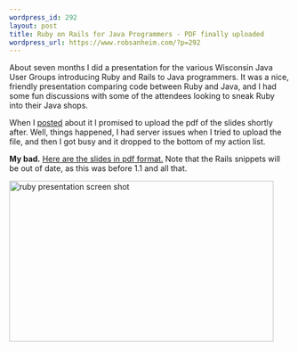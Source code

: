 ```yaml
--- 
wordpress_id: 292
layout: post
title: Ruby on Rails for Java Programmers - PDF finally uploaded
wordpress_url: https://www.robsanheim.com/?p=292
---
```

About seven months I did a presentation for the various Wisconsin Java User Groups introducing Ruby and Rails to Java programmers.  It was a nice, friendly presentation comparing code between Ruby and Java, and I had some fun discussions with some of the attendees looking to sneak Ruby into their Java shops.

When I <a href="https://www.robsanheim.com/2006/05/01/ruby-on-rails-for-java-programmers-wisconsin-user-groups/">posted</a> about it I promised to upload the pdf of the slides shortly after.  Well, things happened, I had server issues when I tried to upload the file, and then I got busy and it dropped to the bottom of my action list.

<strong>My bad.</strong>  <a href="https://www.robsanheim.com/wp-content/ruby_on_rails_for_java_programmers.pdf">Here are the slides in pdf format.</a>  Note that the Rails snippets will be out of date, as this was before 1.1 and all that.

<a href="https://www.flickr.com/photos/robsanheim/316961539/" title="Photo Sharing"><img class="center" src="https://static.flickr.com/115/316961539_d2a206cec5.jpg" width="475" height="289" alt="ruby presentation screen shot" /></a>
